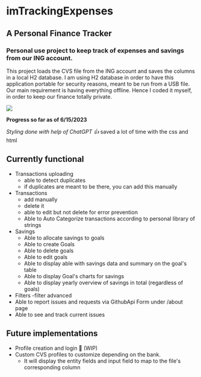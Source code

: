 # imTrackingExpenses
## A Personal Finance Tracker

### Personal use project to keep track of expenses and savings from our ING account.

This project loads the CVS file from the ING account and saves the columns in a local H2 database.
I am using H2 database in order to have this application portable for security reasons, meant to be run from a USB file.
Our main requirement is having everything offline. Hence I coded it myself, in order to keep our finance totally private.

![](expensestrackerdemo.gif)

**Progress so far as of 6/15/2023**

_Styling done with help of ChatGPT 👍_ saved a lot of time with the css and html

## Currently functional

- Transactions uploading
  - able to detect duplicates
  - if duplicates are meant to be there, you can add this manually
- Transactions 
  - add manually
  - delete it
  - able to edit but not delete for error prevention
  - Able to Auto Categorize transactions according to personal library of strings
- Savings
  - Able to allocate savings to goals
  - Able to create Goals
  - Able to delete goals
  - Able to edit goals
  - Able to display able with savings data and summary on the goal's table
  - Able to display Goal's charts for savings
  - Able to display yearly overview of savings in total (regardless of goals)
- Filters
  -filter advanced 
- Able to report issues and requests via GithubApi Form under /about page
- Able to see and track current issues
          
## Future implementations

- Profile creation and login 🔨 (WIP) 
- Custom CVS profiles to customize depending on the bank.
  - It will display the entity fields and input field to map to the file's corresponding column

